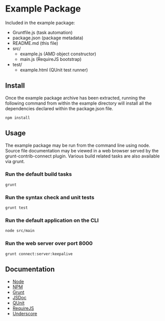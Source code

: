 Example Package
===============

Included in the example package:

- Gruntfile.js (task automation)
- package.json (package metadata)
- README.md (this file)
- src/
	- example.js (AMD object constructor)
	- main.js (RequireJS bootstrap)
- test/
	- example.html (QUnit test runner)

Install
-------
Once the example package archive has been extracted, running the following command from within the example directory will install all the dependencies declared within the package.json file.

`npm install`

Usage
-----
The example package may be run from the command line using node. Source file documentation may be viewed in a web browser served by the grunt-contrib-connect plugin. Various build related tasks are also available via grunt.

### Run the default build tasks
`grunt`


### Run the syntax check and unit tests
`grunt test`

### Run the default application on the CLI
`node src/main`

### Run the web server over port 8000
`grunt connect:server:keepalive`

Documentation
-------------

- [Node](http://nodejs.org/api/)
- [NPM](https://npmjs.org/)
- [Grunt](http://gruntjs.com/)
- [JSDoc](http://usejsdoc.org/)
- [QUnit](http://qunitjs.com/)
- [RequireJS](http://requirejs.org/)
- [Underscore](http://underscorejs.org/)


